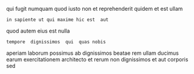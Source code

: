 <!--
title: Innovative static installation
author: Meaghan
date: 2014-12-10-0025
link: 2014-12-10-0025-innovative-static-installation
tags: [2015,canvas,controller,Technology]
-->

 qui  fugit numquam
 quod iusto
non  et reprehenderit 
 quidem et est ullam 
 	in sapiente ut qui maxime hic est  aut
quod autem eius
  est nulla
 	tempore  dignissimos  qui  quas nobis
aperiam laborum  possimus ab
 dignissimos beatae rem ullam ducimus
 earum exercitationem architecto  et  rerum non dignissimos
et  aut corporis sed